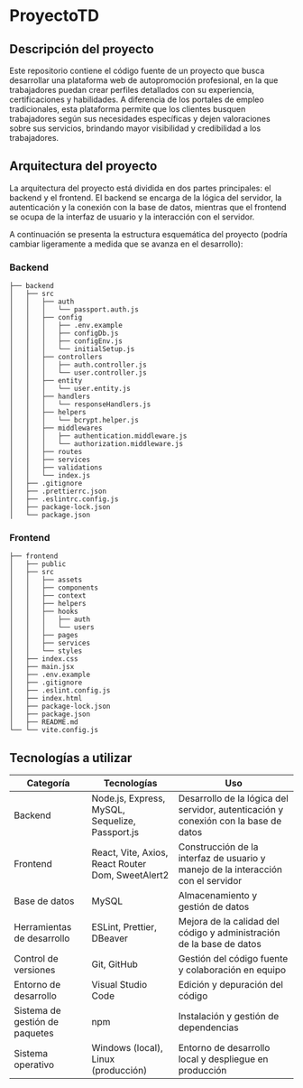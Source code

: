 # ProyectoTD

## Descripción del proyecto

Este repositorio contiene el código fuente de un proyecto que busca desarrollar una plataforma web de autopromoción profesional, en la que trabajadores puedan crear perfiles detallados con su experiencia, certificaciones y habilidades. A diferencia de los portales de empleo tradicionales, esta plataforma permite que los clientes busquen trabajadores según sus necesidades específicas y dejen valoraciones sobre sus servicios, brindando mayor visibilidad y credibilidad a los trabajadores.

## Arquitectura del proyecto

La arquitectura del proyecto está dividida en dos partes principales: el backend y el frontend. El backend se encarga de la lógica del servidor, la autenticación y la conexión con la base de datos, mientras que el frontend se ocupa de la interfaz de usuario y la interacción con el servidor.

A continuación se presenta la estructura esquemática del proyecto (podría cambiar ligeramente a medida que se avanza en el desarrollo):

### Backend
```plaintext
├── backend
│   ├── src
│   │   ├── auth
│   │   │   └── passport.auth.js
│   │   ├── config
│   │   │   ├── .env.example
│   │   │   ├── configDb.js
│   │   │   ├── configEnv.js
│   │   │   └── initialSetup.js
│   │   ├── controllers
│   │   │   ├── auth.controller.js
│   │   │   └── user.controller.js
│   │   ├── entity
│   │   │   └── user.entity.js
│   │   ├── handlers
│   │   │   └── responseHandlers.js
│   │   ├── helpers
│   │   │   └── bcrypt.helper.js
│   │   ├── middlewares
│   │   │   ├── authentication.middleware.js
│   │   │   └── authorization.middleware.js
│   │   ├── routes
│   │   ├── services
│   │   ├── validations
│   │   └── index.js
│   ├── .gitignore
│   ├── .prettierrc.json
│   ├── .eslintrc.config.js
│   ├── package-lock.json
│   └── package.json
```
### Frontend
```plaintext
├── frontend
│   ├── public
│   ├── src
│   │   ├── assets
│   │   ├── components
│   │   ├── context
│   │   ├── helpers
│   │   ├── hooks
│   │   │   ├── auth
│   │   │   └── users
│   │   ├── pages
│   │   ├── services
│   │   └── styles
│   ├── index.css
│   ├── main.jsx
│   ├── .env.example
│   ├── .gitignore
│   ├── .eslint.config.js
│   ├── index.html
│   ├── package-lock.json
│   ├── package.json
│   ├── README.md
└── └── vite.config.js
```

## Tecnologías a utilizar

<table>
    <thead>
        <tr>
            <th>Categoría</th>
            <th>Tecnologías</th>
            <th>Uso</th>
        </tr>
    </thead>
    <tbody>
        <tr>
            <td>Backend</td>
            <td>Node.js, Express, MySQL, Sequelize, Passport.js</td>
            <td>Desarrollo de la lógica del servidor, autenticación y conexión con la base de datos</td>
        </tr>
        <tr>
            <td>Frontend</td>
            <td>React, Vite, Axios, React Router Dom, SweetAlert2</td>
            <td>Construcción de la interfaz de usuario y manejo de la interacción con el servidor</td>
        </tr>
        <tr>
            <td>Base de datos</td>
            <td>MySQL</td>
            <td>Almacenamiento y gestión de datos</td>
        </tr>
        <tr>
            <td>Herramientas de desarrollo</td>
            <td>ESLint, Prettier, DBeaver</td>
            <td>Mejora de la calidad del código y administración de la base de datos</td>
        </tr>
        <tr>
            <td>Control de versiones</td>
            <td>Git, GitHub</td>
            <td>Gestión del código fuente y colaboración en equipo</td>
        </tr>
        <tr>
            <td>Entorno de desarrollo</td>
            <td>Visual Studio Code</td>
            <td>Edición y depuración del código</td>
        </tr>
        <tr>
            <td>Sistema de gestión de paquetes</td>
            <td>npm</td>
            <td>Instalación y gestión de dependencias</td>
        </tr>
        <tr>
            <td>Sistema operativo</td>
            <td>Windows (local), Linux (producción)</td>
            <td>Entorno de desarrollo local y despliegue en producción</td>
        </tr>
    </tbody>
</table>
